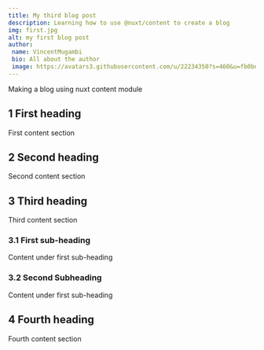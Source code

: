 ```yaml
---
title: My third blog post
description: Learning how to use @nuxt/content to create a blog
img: first.jpg
alt: my first blog post
author:
 name: VincentMugambi
 bio: All about the author
 image: https://avatars3.githubusercontent.com/u/22234350?s=460&u=fb0be975e825f93c0ece41b9327d71254cf35492&v=4
---
```


<div class="bg-gray-600 text-white">Making a blog using nuxt content module</div>

## 1 First heading

<info-box>
  <template #info-box>
    This is a vue component inside markdown using slots
  </template>
</info-box>

First content section

## 2 Second heading

Second content section

## 3 Third heading

Third content section

### 3.1 First sub-heading

Content under first sub-heading

### 3.2 Second Subheading

Content under first sub-heading

## 4 Fourth heading

Fourth content section

